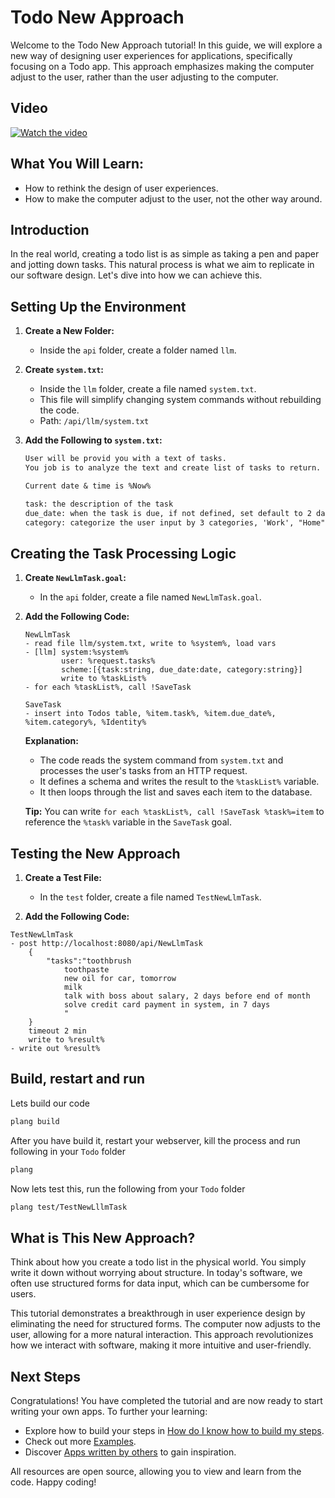 ﻿# Todo New Approach

Welcome to the Todo New Approach tutorial! In this guide, we will explore a new way of designing user experiences for applications, specifically focusing on a Todo app. This approach emphasizes making the computer adjust to the user, rather than the user adjusting to the computer.

## Video
[![Watch the video](https://img.youtube.com/vi/0hSfGJYCBf8/hqdefault.jpg)](https://www.youtube.com/watch?v=0hSfGJYCBf8&list=PLbm1UMZKMaqfT4tqPtr-vhxMs4JGGFVEB&index=5)

## What You Will Learn:
- How to rethink the design of user experiences.
- How to make the computer adjust to the user, not the other way around.

## Introduction

In the real world, creating a todo list is as simple as taking a pen and paper and jotting down tasks. This natural process is what we aim to replicate in our software design. Let's dive into how we can achieve this.

## Setting Up the Environment

1. **Create a New Folder:**
   - Inside the `api` folder, create a folder named `llm`.

2. **Create `system.txt`:**
   - Inside the `llm` folder, create a file named `system.txt`.
   - This file will simplify changing system commands without rebuilding the code.
   - Path: `/api/llm/system.txt`

3. **Add the Following to `system.txt`:**
   ```txt
   User will be provid you with a text of tasks. 
   You job is to analyze the text and create list of tasks to return.

   Current date & time is %Now%

   task: the description of the task
   due_date: when the task is due, if not defined, set default to 2 days from now
   category: categorize the user input by 3 categories, 'Work', "Home", 'Hobby'
   ```

## Creating the Task Processing Logic

1. **Create `NewLlmTask.goal`:**
   - In the `api` folder, create a file named `NewLlmTask.goal`.

2. **Add the Following Code:**
   ```plang
   NewLlmTask
   - read file llm/system.txt, write to %system%, load vars
   - [llm] system:%system%
           user: %request.tasks%
           scheme:[{task:string, due_date:date, category:string}]
           write to %taskList%
   - for each %taskList%, call !SaveTask

   SaveTask
   - insert into Todos table, %item.task%, %item.due_date%, %item.category%, %Identity%
   ```

   **Explanation:**
   - The code reads the system command from `system.txt` and processes the user's tasks from an HTTP request.
   - It defines a schema and writes the result to the `%taskList%` variable.
   - It then loops through the list and saves each item to the database.

   **Tip:** You can write `for each %taskList%, call !SaveTask %task%=item` to reference the `%task%` variable in the `SaveTask` goal.

## Testing the New Approach

1. **Create a Test File:**
   - In the `test` folder, create a file named `TestNewLlmTask`.

2. **Add the Following Code:**
```plang
TestNewLlmTask
- post http://localhost:8080/api/NewLlmTask
    {
        "tasks":"toothbrush
            toothpaste
            new oil for car, tomorrow
            milk
            talk with boss about salary, 2 days before end of month
            solve credit card payment in system, in 7 days
            "
    }
    timeout 2 min
    write to %result%
- write out %result%
```

## Build, restart and run

Lets build our code

```bash
plang build
```

After you have build it, restart your webserver, kill the process and run following in your `Todo` folder

```bash
plang
```

Now lets test this, run the following from your `Todo` folder

```bash
plang test/TestNewLllmTask
```

## What is This New Approach?

Think about how you create a todo list in the physical world. You simply write it down without worrying about structure. In today's software, we often use structured forms for data input, which can be cumbersome for users.

This tutorial demonstrates a breakthrough in user experience design by eliminating the need for structured forms. The computer now adjusts to the user, allowing for a more natural interaction. This approach revolutionizes how we interact with software, making it more intuitive and user-friendly.

## Next Steps

Congratulations! You have completed the tutorial and are now ready to start writing your own apps. To further your learning:

- Explore how to build your steps in [How do I know how to build my steps](./modules/README.md).
- Check out more [Examples](https://github.com/PLangHQ/plang/tree/main/Tests).
- Discover [Apps written by others](https://github.com/PLangHQ/apps) to gain inspiration.

All resources are open source, allowing you to view and learn from the code. Happy coding!